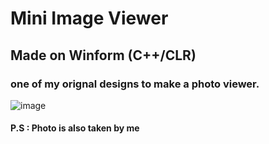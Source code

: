 # Mini Image Viewer
## Made on Winform (C++/CLR)
### one of my orignal designs to make a photo viewer.

![image](https://github.com/muneebsyed6698/WinForm-CPP-CLR-/assets/142868081/f504b3dc-8e2e-4006-a858-8e5ec02999e4)

#### P.S : Photo is also taken by me
